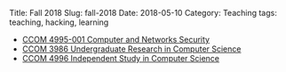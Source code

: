 Title: Fall 2018
Slug: fall-2018
Date: 2018-05-10
Category: Teaching
tags: teaching, hacking, learning

* [CCOM 4995-001 Computer and Networks Security]({filename}/pages/teaching/cyber2-2018.md)
* [CCOM 3986 Undergraduate Research in Computer Science]({filename}/pages/teaching/research-F2017.md)
* [CCOM 4996 Independent Study in Computer Science]({filename}/pages/teaching/independent-F2017.md)
